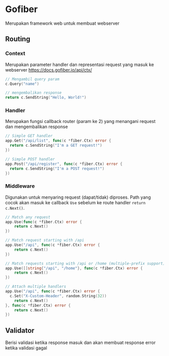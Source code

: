 # Gofiber

Merupakan framework web untuk membuat webserver

## Routing

### Context

Merupakan parameter handler dan representasi request yang masuk ke webserver
<https://docs.gofiber.io/api/ctx/>

```go
// Mengambil query param
c.Query("name")

// mengembalikan response
return c.SendString("Hello, World!")
```

### Handler

Merupakan fungsi callback router (param ke 2) yang menangani request dan mengembalikan response

```go
// Simple GET handler
app.Get("/api/list", func(c *fiber.Ctx) error {
  return c.SendString("I'm a GET request!")
})

// Simple POST handler
app.Post("/api/register", func(c *fiber.Ctx) error {
  return c.SendString("I'm a POST request!")
})
```

### Middleware

Digunakan untuk menyaring request (dapat/tidak) diproses. Path yang cocok akan masuk ke callback `Use` sebelum ke route handler `return c.Next()`.

```go
// Match any request
app.Use(func(c *fiber.Ctx) error {
    return c.Next()
})

// Match request starting with /api
app.Use("/api", func(c *fiber.Ctx) error {
    return c.Next()
})

// Match requests starting with /api or /home (multiple-prefix support)
app.Use([]string{"/api", "/home"}, func(c *fiber.Ctx) error {
    return c.Next()
})

// Attach multiple handlers 
app.Use("/api", func(c *fiber.Ctx) error {
  c.Set("X-Custom-Header", random.String(32))
    return c.Next()
}, func(c *fiber.Ctx) error {
    return c.Next()
})
```

## Validator

Berisi validasi ketika response masuk dan akan membuat response error ketika validasi gagal
